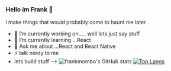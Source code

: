 ### Hello im Frank 👋


i make things that would probably come to haunt me later

- 🔭 I’m currently working on..... well lets just say stuff
- 🌱 I’m currently learning ...React 
- 💬 Ask me about ...React and React Native
- ⚡ talk nerdy to me 
- lets build stuff
-->
![frankmombo's GitHub stats](https://github-readme-stats.vercel.app/api?username=frankmombo&show_icons=true&theme=tokyonight)
[![Top Langs](https://github-readme-stats.vercel.app/api/top-langs/?username=frankmombo&layout=compact)](https://github.com/anuraghazra/github-readme-stats)
